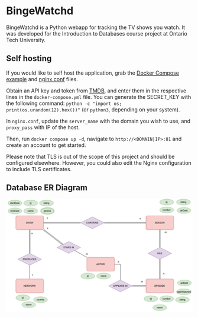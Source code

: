 # BingeWatchd

BingeWatchd is a Python webapp for tracking the TV shows you watch. It was developed for the Introduction to Databases course project at Ontario Tech University.

## Self hosting
If you would like to self host the application, grab the [Docker Compose example](https://raw.githubusercontent.com/chunned/bingewatchd/docker/docker-compose-example.yml) and [nginx.conf](https://raw.githubusercontent.com/chunned/bingewatchd/docker/nginx.conf) files. 

Obtain an API key and token from [TMDB](https://www.themoviedb.org/settings/api), and enter them in the respective lines in the `docker-compose.yml` file. You can generate the SECRET_KEY with the following command:  `python -c "import os; print(os.urandom(12).hex())"` (or `python3`, depending on your system).

In `nginx.conf`, update the `server_name` with the domain you wish to use, and `proxy_pass` with IP of the host. 

Then, run `docker compose up -d`, navigate to `http://<DOMAIN|IP>:81` and create an account to get started. 

Please note that TLS is out of the scope of this project and should be configured elsewhere. However, you could also edit the Nginx configuration to include TLS certificates. 

## Database ER Diagram
![](ER%20Diagram.drawio.png)
